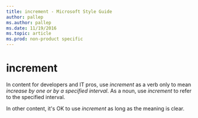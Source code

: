```yaml
---
title: increment - Microsoft Style Guide
author: pallep
ms.author: pallep
ms.date: 11/19/2016
ms.topic: article
ms.prod: non-product specific
---
```


# increment

In content for developers and IT pros, use *increment* as a verb only to mean *increase by one or by a specified interval*. As a noun, use *increment* to refer to the specified interval.

In other content, it's OK to use *increment* as long as the meaning is clear.
